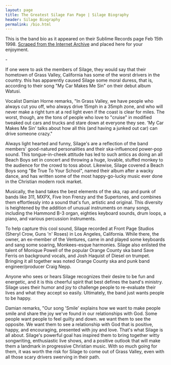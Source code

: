 ```yaml
---
layout: page
title: The Greatest Silage Fan Page | Silage Biography
header: Silage Biography
permalink: /bio.html
---
```

<div align="left">

<p>
This is the band bio as it appeared on their Sublime Records page Feb 15th 1998.  <a href="http://web.archive.org/web/19980215115244/www.sublimerecords.com/silgebio.html">Scraped from the Internet Archive</a> and placed here for your enjoyment.
</p>
-
<p>
If one were to ask the members of Silage, they would say that their hometown of Grass Valley, California has some of the worst drivers in the country. this has apparently caused Silage some moral duress, that is, according to their song "My Car Makes Me Sin" on their debut album Watusi.
</p>

<p>
Vocalist Damian Horne remarks, "In Grass Valley, we have people who always cut you off, who always drive 15mph in a 35mph zone, and who will never make a right turn at a red light even if the coast is clear for miles. The worst, though, are the tons of people who love to "cruise" in modified tweaked out cars and trucks and stare down at everyone they see. 'My Car Makes Me Sin' talks about how all this (and having a junked out car) can drive someone crazy."
</p>

<p>
Always light hearted and funny, Silage's are a reflection of the band members' good-natured personalities and their ska-influenced power-pop sound. This tongue-in-cheek attitude has led to such antics as doing an all Beach Boys set in concert and throwing a huge, lovable, stuffed monkey to the audience for the crowd to toss about. Likewise, Silage covered a Beach Boys song "Be True To Your School", named their album after a wacky dance, and has written some of the most happy-go-lucky music ever done in the Christian modern rock market.
</p>

<p>
Musically, the band takes the best elements of the ska, rap and punk of bands like 311, MXPX, Five Iron Frenzy and the Supertones, and combines them effortlessly into a sound that's fun, artistic and original. This diversity is heightened by the addition of unusual instruments on many songs, including the Hammond B-3 organ, eighties keyboard sounds, drum loops, a piano, and various percussion instruments.
</p>

<p>
To help capture this cool sound, Silage recorded at Front Page Studios (Sheryl Crow, Guns 'n' Roses) in Los Angeles, California. While there, the owner, an ex-member of the Ventures, came in and played some keyboards and sang some soaring, Monkees-esque harmonies. Silage also enlisted the talent of Monique Powell of the popular Orange County ska band Save Ferris on background vocals, and Josh Haquist of Diesel on trumpet. Bringing it all together was noted Orange County ska and punk band engineer/producer Craig Nepp.
</p>

<p>
Anyone who sees or hears Silage recognizes their desire to be fun and energetic, and it is this cheerful spirit that best defines the band's ministry. Silage uses their humor and joy to challenge people to re-evaluate their lives and what they accept so easily. Ultimately, the band just wants people to be happy.
</p>

<p>
Damian remarks, "Our song 'Smile' explains how we want to make people smile and share the joy we've found in our relationships with God. Some people want people to feel guilty and down. we want them to see the opposite. We want them to see a relationship with God that is positive, happy, and encouraging, presented with joy and love. That's what Silage is all about.
Silage's powerful goal has inspired them to bring together witty songwriting, enthusiastic live shows, and a positive outlook that will make them a landmark in progressive Christian music. With so much going for them, it was worth the risk for Silage to come out of Grass Valley, even with all those scary drivers swerving in their path.
</p>
</div>
